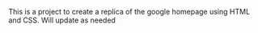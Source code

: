 This is a project to create a replica of the google homepage using HTML and CSS.
Will update as needed